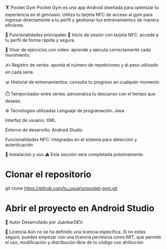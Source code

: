 🏋️ Pocket Gym
Pocket Gym es una app Android diseñada para optimizar tu experiencia en el gimnasio. Utiliza tu tarjeta NFC de acceso al gym para ingresar directamente a tu perfil y gestionar tus entrenamientos de manera eficiente.

📱 Funcionalidades principales
🔐 Inicio de sesión con tarjeta NFC: accede a tu perfil de forma rápida y segura.

🎥 Visor de ejercicios con video: aprende y ejecuta correctamente cada movimiento.

✍️ Registro de series: apunta el número de repeticiones y el peso utilizado en cada serie.

📊 Historial de entrenamientos: consulta tu progreso en cualquier momento.

⏱️ Temporizador entre series: personaliza tu descanso con el tiempo que desees.

⚙️ Tecnologías utilizadas
Lenguaje de programación: Java

Interfaz de usuario: XML

Entorno de desarrollo: Android Studio

Funcionalidades NFC: integradas en el sistema para detección y autenticación

🚀 Instalación y uso
⚠️ Esta sección será completada próximamente.

# Clonar el repositorio
git clone https://github.com/tu_usuario/pocket-gym.git

# Abrir el proyecto en Android Studio


👤 Autor
Desarrollado por JuankarDEV.

📄 Licencia
Aún no se ha definido una licencia específica. Si no estás seguro, puedes empezar con una licencia permisiva como MIT, que permite el uso, modificación y distribución libre de tu código con atribución.
